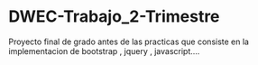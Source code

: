# DWEC-Trabajo_2-Trimestre









Proyecto final de grado antes de las practicas que consiste en la implementacion de bootstrap , jquery , javascript....
